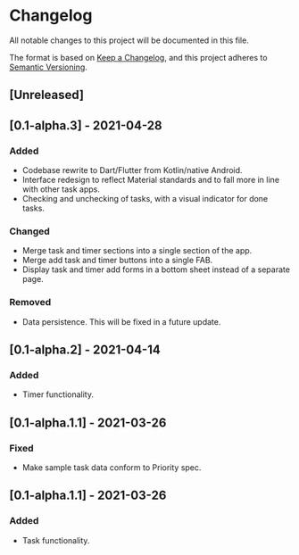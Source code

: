 # Changelog
All notable changes to this project will be documented in this file.

The format is based on [Keep a Changelog](https://keepachangelog.com/en/1.0.0/),
and this project adheres to [Semantic Versioning](https://semver.org/spec/v2.0.0.html).

## [Unreleased]

## [0.1-alpha.3] - 2021-04-28

### Added
- Codebase rewrite to Dart/Flutter from Kotlin/native Android.
- Interface redesign to reflect Material standards and to fall more in line with other task apps.
- Checking and unchecking of tasks, with a visual indicator for done tasks.

### Changed
- Merge task and timer sections into a single section of the app.
- Merge add task and timer buttons into a single FAB.
- Display task and timer add forms in a bottom sheet instead of a separate page.

### Removed
- Data persistence. This will be fixed in a future update.

## [0.1-alpha.2] - 2021-04-14

### Added
- Timer functionality.

## [0.1-alpha.1.1] - 2021-03-26

### Fixed
- Make sample task data conform to Priority spec.

## [0.1-alpha.1.1] - 2021-03-26

### Added
- Task functionality.
